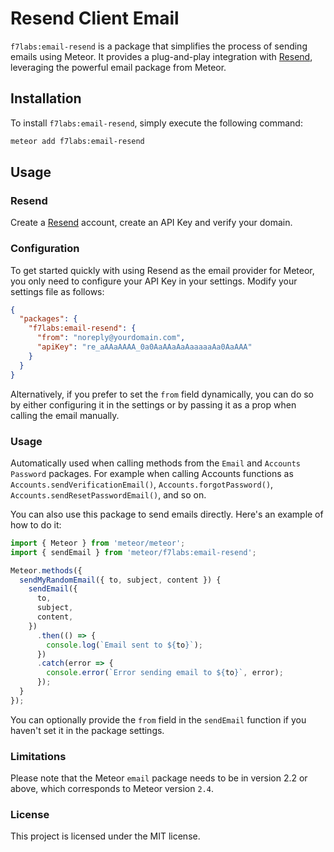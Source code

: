 # Resend Client Email

`f7labs:email-resend` is a package that simplifies the process of sending emails using Meteor. It provides a plug-and-play integration with [Resend](https://resend.com/), leveraging the powerful email package from Meteor.

## Installation
To install `f7labs:email-resend`, simply execute the following command:

```sh
meteor add f7labs:email-resend
```

## Usage

### Resend

Create a [Resend](https://resend.com/docs/introduction) account, create an API Key and verify your domain.


### Configuration

To get started quickly with using Resend as the email provider for Meteor, you only need to configure your API Key in your settings. Modify your settings file as follows:

```json
{
  "packages": {
    "f7labs:email-resend": {
      "from": "noreply@yourdomain.com",
      "apiKey": "re_aAAaAAAA_0a0AaAAaAaAaaaaaAa0AaAAA"
    }
  }
}
```

Alternatively, if you prefer to set the `from` field dynamically, you can do so by either configuring it in the settings or by passing it as a prop when calling the email manually.

### Usage

Automatically used when calling methods from the `Email` and `Accounts Password` packages. For example when calling Accounts functions as `Accounts.sendVerificationEmail()`, `Accounts.forgotPassword()`, `Accounts.sendResetPasswordEmail()`, and so on.

You can also use this package to send emails directly. Here's an example of how to do it:

```javascript
import { Meteor } from 'meteor/meteor';
import { sendEmail } from 'meteor/f7labs:email-resend';

Meteor.methods({
  sendMyRandomEmail({ to, subject, content }) {
    sendEmail({
      to,
      subject,
      content,
    })
      .then(() => {
        console.log(`Email sent to ${to}`);
      })
      .catch(error => {
        console.error(`Error sending email to ${to}`, error);
      });
  }
});
```

You can optionally provide the `from` field in the `sendEmail` function if you haven't set it in the package settings.

### Limitations
Please note that the Meteor `email` package needs to be in version 2.2 or above, which corresponds to Meteor version `2.4`.

### License

This project is licensed under the MIT license.

